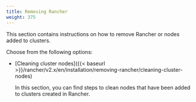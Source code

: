 ```yaml
---
title: Removing Rancher
weight: 375
---
```


This section contains instructions on how to remove Rancher or nodes added to clusters.

Choose from the following options:

- [Cleaning cluster nodes]({{< baseurl >}}/rancher/v2.x/en/installation/removing-rancher/cleaning-cluster-nodes)

	In this section, you can find steps to clean nodes that have been added to clusters created in Rancher.

